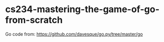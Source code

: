 # cs234-mastering-the-game-of-go-from-scratch

Go code from:
https://github.com/davesque/go.py/tree/master/go
